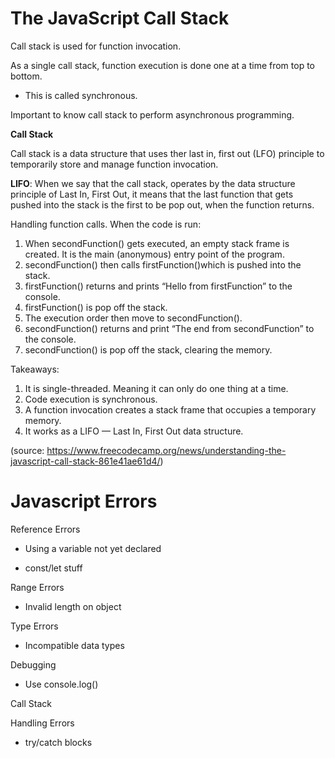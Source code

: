 # **The JavaScript Call Stack**

Call stack is used for function invocation. 

As a single call stack, function execution is done one at a time from top to bottom.

  - This is called synchronous.

Important to know call stack to perform asynchronous programming.

**Call Stack**

Call stack is a data structure that uses ther last in, first out (LFO) principle to temporarily store and manage function invocation.

**LIFO**: When we say that the call stack, operates by the data structure principle of Last In, First Out, it means that the last function that gets pushed into the stack is the first to be pop out, when the function returns.

Handling function calls. When the code is run:

1. When secondFunction() gets executed, an empty stack frame is created. It is the main (anonymous) entry point of the program.
2. secondFunction() then calls firstFunction()which is pushed into the stack.
3. firstFunction() returns and prints “Hello from firstFunction” to the console.
4. firstFunction() is pop off the stack.
5. The execution order then move to secondFunction().
6. secondFunction() returns and print “The end from secondFunction” to the console.
7. secondFunction() is pop off the stack, clearing the memory.

Takeaways:

1. It is single-threaded. Meaning it can only do one thing at a time.
2. Code execution is synchronous.
3. A function invocation creates a stack frame that occupies a temporary memory.
4. It works as a LIFO — Last In, First Out data structure.

(source: https://www.freecodecamp.org/news/understanding-the-javascript-call-stack-861e41ae61d4/)

# **Javascript Errors**

Reference Errors

- Using a variable not yet declared

- const/let stuff

Range Errors

- Invalid length on object

Type Errors

- Incompatible data types

Debugging

- Use console.log()

Call Stack

Handling Errors

- try/catch blocks